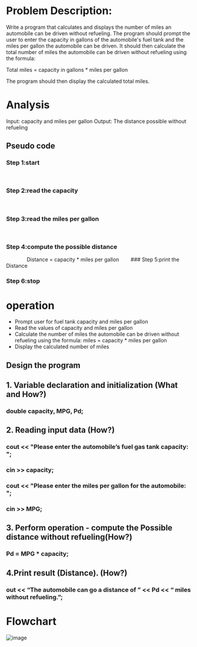 # Problem Description:

Write a program that calculates and displays the number of miles an automobile can be driven without refueling. The program should prompt the user to enter the capacity in gallons of the automobile's fuel tank and the miles per gallon the automobile can be driven. It should then calculate the total number of miles the automobile can be driven without refueling using the formula:

Total miles = capacity in gallons * miles per gallon

The program should then display the calculated total miles.

# Analysis

Input: capacity and miles per gallon
Output: The distance possible without refueling

## Pseudo code

  ### Step 1:start
  
  ### Step 2:read the capacity
  
  ### Step 3:read the miles per gallon
 
  ### Step 4:compute the possible distance
    Distance = capacity * miles per gallon
  ### Step 5:print the Distance
  
  ### Step 6:stop

# operation
 
- Prompt user for fuel tank capacity and miles per gallon
- Read the values of capacity and miles per gallon
- Calculate the number of miles the automobile can be driven without refueling using the formula: miles = capacity * miles per gallon
- Display the calculated number of miles

## Design the program

## 1. Variable declaration and initialization (What and How?)
 ### double capacity, MPG, Pd;

## 2. Reading input data (How?)

 ### cout << "Please enter the automobile’s fuel gas tank capacity: ";
 ### cin >> capacity;
 ### cout << "Please enter the miles per gallon for the automobile: ";
 ### cin >> MPG;

## 3. Perform operation - compute the Possible distance without refueling(How?)

### Pd = MPG * capacity;

## 4.Print result (Distance). (How?)
### out << “The automobile can go a distance of  ” << Pd << “ miles without refueling.”;
# Flowchart





![image](https://github.com/SWEG-2015EC-Batch/Lovelace-Coders/assets/149230080/62676a43-ec09-4e05-90a5-807a16887c15)



